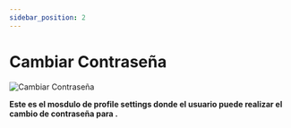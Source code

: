 ```yaml
---
sidebar_position: 2
---
```


# Cambiar Contraseña

![Cambiar Contraseña](/img/store-usuario/profile-settings/set_password.png)

**Este es el mosdulo de profile settings donde el usuario puede realizar el cambio de contraseña para .**
